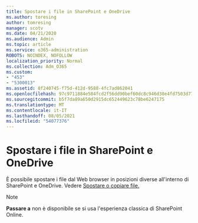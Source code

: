 ```yaml
---
title: Spostare i file in SharePoint e OneDrive
ms.author: toresing
author: tomresing
manager: scotv
ms.date: 04/21/2020
ms.audience: Admin
ms.topic: article
ms.service: o365-administration
ROBOTS: NOINDEX, NOFOLLOW
localization_priority: Normal
ms.collection: Adm_O365
ms.custom:
- "453"
- "5300013"
ms.assetid: 8f240745-f75d-412d-9588-4fc7ad862041
ms.openlocfilehash: 97c9711884e584fcd2f56dd90bef60dc8c946d38e4fd7503d776ef4827d5dba8
ms.sourcegitcommit: b5f7da89a650d2915dc652449623c78be6247175
ms.translationtype: MT
ms.contentlocale: it-IT
ms.lasthandoff: 08/05/2021
ms.locfileid: "54077376"
---
```

# <a name="move-files-in-sharepoint-and-onedrive"></a>Spostare i file in SharePoint e OneDrive

È possibile spostare i file dal Web browser in posizioni diverse all'interno di SharePoint e OneDrive. Vedere [Spostare o copiare file.](https://support.microsoft.com/office/move-or-copy-files-in-sharepoint-00e2f483-4df3-46be-a861-1f5f0c1a87bc?ui=en-US&rs=en-US&ad=US)


> [!NOTE]
> **Passare a** non è disponibile se si usa l'esperienza classica di SharePoint Online.
  
